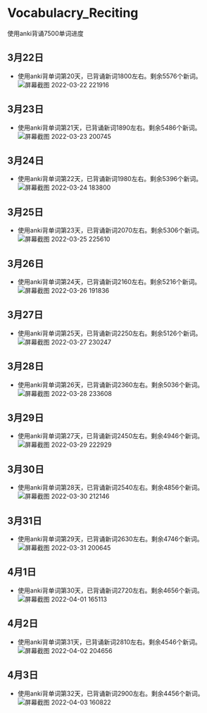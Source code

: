 # Vocabulacry_Reciting
使用anki背诵7500单词进度

## 3月22日
- 使用anki背单词第20天，已背诵新词1800左右。剩余5576个新词。
![屏幕截图 2022-03-22 221916](https://user-images.githubusercontent.com/57445651/159503118-9f1c7eeb-6a12-4d16-bd0a-b53a9d29d664.png)


## 3月23日
- 使用anki背单词第21天，已背诵新词1890左右。剩余5486个新词。
![屏幕截图 2022-03-23 200745](https://user-images.githubusercontent.com/57445651/159695662-096abaa9-9602-48ea-8c38-5a8cad87bc15.png)


## 3月24日
- 使用anki背单词第22天，已背诵新词1980左右。剩余5396个新词。
![屏幕截图 2022-03-24 183800](https://user-images.githubusercontent.com/57445651/159898538-e536e944-c2df-48b4-8505-0252c63538d4.png)


## 3月25日
- 使用anki背单词第23天，已背诵新词2070左右。剩余5306个新词。
![屏幕截图 2022-03-25 225610](https://user-images.githubusercontent.com/57445651/160145713-80b52f09-628c-411a-81ac-87425346dfde.png)



## 3月26日
- 使用anki背单词第24天，已背诵新词2160左右。剩余5216个新词。
![屏幕截图 2022-03-26 191836](https://user-images.githubusercontent.com/57445651/160237089-d218ee78-745d-466c-854b-8943a18dd8db.png)


## 3月27日
- 使用anki背单词第25天，已背诵新词2250左右。剩余5126个新词。
![屏幕截图 2022-03-27 230247](https://user-images.githubusercontent.com/57445651/160287760-04ebf14b-1e58-4ea6-bd29-7517eb1d4af2.png)


## 3月28日
- 使用anki背单词第26天，已背诵新词2360左右。剩余5036个新词。
![屏幕截图 2022-03-28 233608](https://user-images.githubusercontent.com/57445651/160434979-eca27bd0-a783-4ec6-bb2f-c92b6dfa8648.png)


## 3月29日
- 使用anki背单词第27天，已背诵新词2450左右。剩余4946个新词。
![屏幕截图 2022-03-29 222929](https://user-images.githubusercontent.com/57445651/160635443-1e2a755d-3027-4588-9009-8654cd9a8eb9.png)



## 3月30日
- 使用anki背单词第28天，已背诵新词2540左右。剩余4856个新词。
![屏幕截图 2022-03-30 212146](https://user-images.githubusercontent.com/57445651/160845517-ce2578c0-5a87-4a61-97b9-d5884023c480.png)



## 3月31日
- 使用anki背单词第29天，已背诵新词2630左右。剩余4746个新词。
![屏幕截图 2022-03-31 200645](https://user-images.githubusercontent.com/57445651/161075157-0e84700f-d15b-485e-a98e-0499842c83b8.png)


## 4月1日
- 使用anki背单词第30天，已背诵新词2720左右。剩余4656个新词。
![屏幕截图 2022-04-01 165113](https://user-images.githubusercontent.com/57445651/161230078-1a012a02-0d99-43f7-81d5-47501c727d25.png)



## 4月2日
- 使用anki背单词第31天，已背诵新词2810左右。剩余4546个新词。
![屏幕截图 2022-04-02 204656](https://user-images.githubusercontent.com/57445651/161384115-9a8cd9ff-0588-4c5e-9194-3a6a072ab9a1.png)



## 4月3日
- 使用anki背单词第32天，已背诵新词2900左右。剩余4456个新词。
![屏幕截图 2022-04-03 160822](https://user-images.githubusercontent.com/57445651/161418514-934a810d-e678-49f9-b4e8-8aeabcbbc8fb.png)
